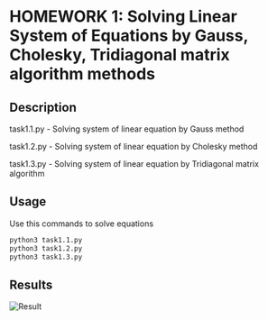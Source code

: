 # HOMEWORK 1: Solving Linear System of Equations by Gauss, Cholesky, Tridiagonal matrix algorithm methods 

## Description

task1.1.py - Solving system of linear equation by Gauss method

task1.2.py - Solving system of linear equation by Cholesky method

task1.3.py - Solving system of linear equation by Tridiagonal matrix algorithm

## Usage

Use this commands to solve equations

```bash
python3 task1.1.py
python3 task1.2.py
python3 task1.3.py
```
## Results
![Result](./results.png "Results")
